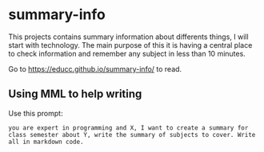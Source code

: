 # summary-info
This projects contains summary information about differents things, I will start with technology.
The main purpose of this it is having a central place to check information and remember any subject in less than 10 minutes.

Go to https://educc.github.io/summary-info/ to read.

## Using MML to help writing
Use this prompt:
```
you are expert in programming and X, I want to create a summary for class semester about Y, write the summary of subjects to cover. Write all in markdown code.
```